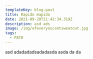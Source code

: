 ```yaml
---
templateKey: blog-post
title: Rapido mapido
date: 2021-09-20T21:42:34.319Z
description: asd ads
image: /img/afeveryoucantsweatout.jpg
tags:
  - PATD
---
```

asd adadadadsadadasda asda da da